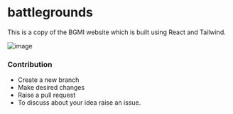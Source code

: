 # battlegrounds
This is a copy of the BGMI website which is built using React and Tailwind.

![image](https://github.com/Sreejit-Sengupto/battlegrounds/assets/69980616/1a9dfae1-91c6-4de7-8105-e055acc20a2b)

### Contribution
- Create a new branch
- Make desired changes
- Raise a pull request
- To discuss about your idea raise an issue.
